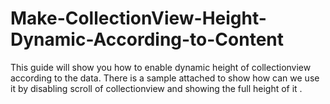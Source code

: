 # Make-CollectionView-Height-Dynamic-According-to-Content
This guide will show you how to enable dynamic height of collectionview according to the data. There is a sample attached to show how can we use it by disabling scroll of collectionview and  showing the full height of it .
